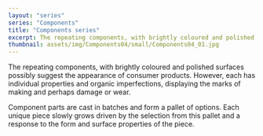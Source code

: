 ```yaml
---
layout: "series"
series: "Components"
title: "Components series"
excerpt: The repeating components, with brightly coloured and polished surfaces possibly suggest the appearance of consumer products.
thumbnail: assets/img/Components04/small/Components04_01.jpg
---
```


The repeating components, with brightly coloured and polished surfaces possibly suggest the appearance of consumer products. However, each has individual properties and organic imperfections, displaying the marks of making and perhaps damage or wear. 

Component parts are cast in batches and form a pallet of options. Each unique piece slowly grows driven by the selection from this pallet and a response to the form and surface properties of the piece.